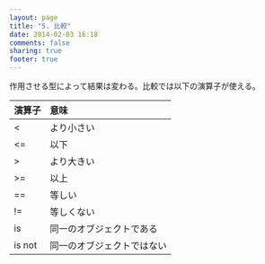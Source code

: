 ```yaml
---
layout: page
title: "5. 比較"
date: 2014-02-03 16:18
comments: false
sharing: true
footer: true
---
```


作用させる型によって結果は変わる。比較では以下の演算子が使える。

演算子 | 意味
:--- | :--- 
< | より小さい
<=| 以下
> | より大きい
>=| 以上
==| 等しい
!=|  等しくない
is | 同一のオブジェクトである
is not| 同一のオブジェクトではない
